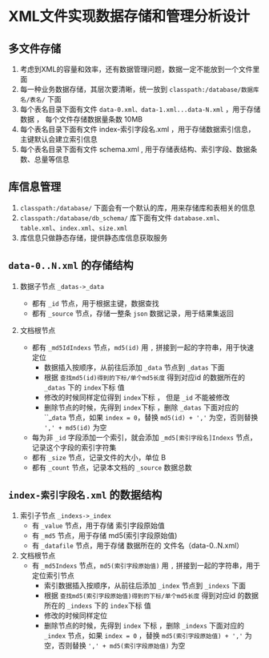 # XML文件实现数据存储和管理分析设计

## 多文件存储

1. 考虑到XML的容量和效率，还有数据管理问题，数据一定不能放到一个文件里面
2. 每一种业务数据存储，其层次要清晰，统一放到 `classpath:/database/数据库名/表名/` 下面
3. 每个表名目录下面有文件 `data-0.xml、data-1.xml...data-N.xml` ，用于存储数据 ， 每个文件存储数据量条数 10MB
4. 每个表名目录下面有文件 index-索引字段名.xml ，用于存储数据索引信息，主键默认会建立索引信息
5. 每个表名目录下面有文件 schema.xml , 用于存储表结构、索引字段、数据条数、总量等信息

## 库信息管理

1. `classpath:/database/` 下面会有一个默认的库，用来存储库和表相关的信息
2. `classpath:/database/db_schema/` 库下面有文件 `database.xml`、`table.xml`、`index.xml`、`size.xml`
3. 库信息只做静态存储，提供静态库信息获取服务

## `data-0..N.xml` 的存储结构

1. 数据子节点 `_datas->_data`
    - 都有 `_id` 节点，用于根据主键，数据查找
    - 都有 `_source` 节点，存储一整条 `json` 数据记录，用于结果集返回

2. 文档根节点
    - 都有 `_md5IdIndexs` 节点，`md5(id)` 用 `,` 拼接到一起的字符串，用于快速定位
        - 数据插入按顺序，从前往后添加 `_data` 节点到 `_datas` 下面
        - 根据 `查找md5(id)得到的下标/单个md5长度` 得到对应id 的数据所在的 `_datas` 下的 `index`下标 值
        - 修改的时候同样定位得到 `index`下标 ， 但是 `_id` 不能被修改
        - 删除节点的时候，先得到 `index`下标 ，删除 `_datas` 下面对应的 ``_`data` 节点，如果 `index = 0`，替换 `md5(id) + ','` 为空，否则替换 `',' + md5(id)` 为空
    - 每为非 `_id` 字段添加一个索引，就会添加 `_md5[索引字段名]Indexs` 节点，记录这个字段的索引字符集
    - 都有 `_size` 节点，记录文件的大小，单位 B
    - 都有 `_count` 节点，记录本文档的 `_source` 数据总数

## `index-索引字段名.xml` 的数据结构

1. 索引子节点 `_indexs->_index`
    - 有 `_value` 节点，用于存储 索引字段原始值
    - 有 `_md5` 节点，用于存储 md5(索引字段原始值)
    - 有 `_datafile` 节点，用于存储 数据所在的 文件名（data-0..N.xml）
2. 文档根节点
    - 有 `_md5Indexs` 节点，`md5(索引字段原始值)` 用 `,` 拼接到一起的字符串，用于定位索引节点
        - 索引数据插入按顺序，从前往后添加 `_index` 节点到 `_indexs` 下面
        - 根据 `查找md5(索引字段原始值)得到的下标/单个md5长度` 得到对应id 的数据所在的 `_indexs` 下的 `index`下标 值
        - 修改的时候同样定位
        - 删除节点的时候，先得到 `index` 下标 ，删除 `_indexs` 下面对应的 `_index` 节点，如果 `index = 0` ，替换 `md5(索引字段原始值) + ','` 为空，否则替换 `',' + md5(索引字段原始值)` 为空